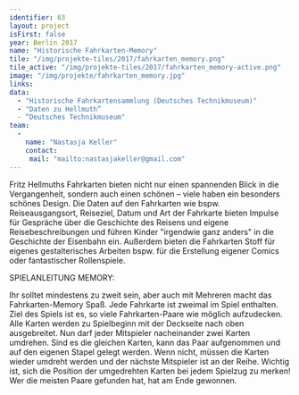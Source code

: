 ```yaml
---
identifier: 63
layout: project
isFirst: false
year: Berlin 2017
name: "Historische Fahrkarten-Memory"
tile: "/img/projekte-tiles/2017/fahrkarten_memory.png"
tile_active: "/img/projekte-tiles/2017/fahrkarten_memory-active.png"
image: "/img/projekte/fahrkarten_memory.jpg"
links:
data:
  - "Historische Fahrkartensammlung (Deutsches Technikmuseum)"
  - "Daten zu Hellmuth”
  - “Deutsches Technikmuseum"
team:
  -
    name: "Nastasja Keller"
    contact:
     mail: "mailto:nastasjakeller@gmail.com"
---
```


Fritz Hellmuths Fahrkarten bieten nicht nur einen spannenden Blick in die Vergangenheit, sondern auch einen schönen – viele haben ein besonders schönes Design. Die Daten auf den Fahrkarten wie bspw. Reiseausgangsort, Reiseziel, Datum und Art der Fahrkarte bieten Impulse für Gespräche über die Geschichte des Reisens und eigene Reisebeschreibungen und führen Kinder "irgendwie ganz anders" in die Geschichte der Eisenbahn ein. Außerdem bieten die Fahrkarten Stoff für eigenes gestalterisches Arbeiten bspw. für die Erstellung eigener Comics oder fantastischer Rollenspiele. 

SPIELANLEITUNG MEMORY: 

Ihr solltet mindestens zu zweit sein, aber auch mit Mehreren macht das Fahrkarten-Memory Spaß. Jede Fahrkarte ist zweimal im Spiel enthalten. Ziel des Spiels ist es, so viele Fahrkarten-Paare wie möglich aufzudecken. Alle Karten werden zu Spielbeginn mit der Deckseite nach oben ausgebreitet. Nun darf jeder Mitspieler nacheinander zwei Karten umdrehen. Sind es die gleichen Karten, kann das Paar aufgenommen und auf den eigenen Stapel gelegt werden. Wenn nicht, müssen die Karten wieder umdreht werden und der nächste Mitspieler ist an der Reihe. Wichtig ist, sich die Position der umgedrehten Karten bei jedem Spielzug zu merken! Wer die meisten Paare gefunden hat, hat am Ende gewonnen. 

